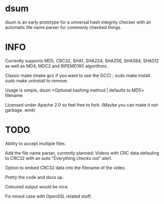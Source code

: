 dsum
====

dsum is an early prototype for a universal hash integrity checker with an automatic file name parser for commonly checked things. 

INFO
====

Currently supports MD5, CRC32, SHA1, SHA224, SHA256, SHA384, SHA512 as well as MD4, MDC2 and RIPEMD160 algorithms.

Classic make (make gcc if you want to use the GCC) ; sudo make install. sudo make uninstall to remove.

Usage is simple, dsum \<Optional hashing method | defaults to MD5\> filename

Licensed under Apache 2.0 so feel free to fork. (Maybe you can make it not garbage. *wink*)

TODO
====

Ability to accept multiple files.

Add the file name parser, currently planned: Videos with CRC data defauling to CRC32 with an auto "Everything checks out" alert. 

Option to embed CRC32 data into the filename of the video.

Pretty the code and docs up.

Coloured output would be nice.

Fix mixed case with OpenSSL related stuff.